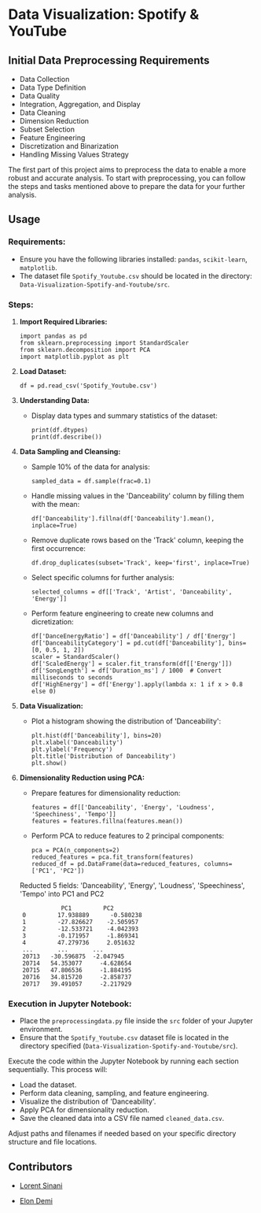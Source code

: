 # Data Visualization: Spotify & YouTube

<!-- Brief Project Description and its Purpose. -->

## Initial Data Preprocessing Requirements

- Data Collection
- Data Type Definition
- Data Quality
- Integration, Aggregation, and Display
- Data Cleaning
- Dimension Reduction
- Subset Selection
- Feature Engineering
- Discretization and Binarization
- Handling Missing Values Strategy

The first part of this project aims to preprocess the data to enable a more robust and accurate analysis. To start with preprocessing, you can follow the steps and tasks mentioned above to prepare the data for your further analysis.

## Usage

### Requirements:
- Ensure you have the following libraries installed: `pandas`, `scikit-learn`, `matplotlib`.
- The dataset file `Spotify_Youtube.csv` should be located in the directory: `Data-Visualization-Spotify-and-Youtube/src`.

### Steps:

1. **Import Required Libraries:**
   ```
   import pandas as pd
   from sklearn.preprocessing import StandardScaler
   from sklearn.decomposition import PCA
   import matplotlib.pyplot as plt
   ```

2. **Load Dataset:**
   ```
   df = pd.read_csv('Spotify_Youtube.csv')
   ```

3. **Understanding Data:**
   - Display data types and summary statistics of the dataset:
     ```
     print(df.dtypes)
     print(df.describe())
     ```

4. **Data Sampling and Cleansing:**
   - Sample 10% of the data for analysis:
     ```
     sampled_data = df.sample(frac=0.1)
     ```
   - Handle missing values in the 'Danceability' column by filling them with the mean:
     ```
     df['Danceability'].fillna(df['Danceability'].mean(), inplace=True)
     ```
   - Remove duplicate rows based on the 'Track' column, keeping the first occurrence:
     ```
     df.drop_duplicates(subset='Track', keep='first', inplace=True)
     ```
   - Select specific columns for further analysis:
     ```
     selected_columns = df[['Track', 'Artist', 'Danceability', 'Energy']]
     ```
   - Perform feature engineering to create new columns and dicretization:
     ```
     df['DanceEnergyRatio'] = df['Danceability'] / df['Energy']
     df['DanceabilityCategory'] = pd.cut(df['Danceability'], bins=[0, 0.5, 1, 2])
     scaler = StandardScaler()
     df['ScaledEnergy'] = scaler.fit_transform(df[['Energy']])
     df['SongLength'] = df['Duration_ms'] / 1000  # Convert milliseconds to seconds
     df['HighEnergy'] = df['Energy'].apply(lambda x: 1 if x > 0.8 else 0)
     ```

5. **Data Visualization:**
   - Plot a histogram showing the distribution of 'Danceability':
     ```
     plt.hist(df['Danceability'], bins=20)
     plt.xlabel('Danceability')
     plt.ylabel('Frequency')
     plt.title('Distribution of Danceability')
     plt.show()
     ```

6. **Dimensionality Reduction using PCA:**
   - Prepare features for dimensionality reduction:
     ```
     features = df[['Danceability', 'Energy', 'Loudness', 'Speechiness', 'Tempo']]
     features = features.fillna(features.mean())
     ```
   - Perform PCA to reduce features to 2 principal components:
     ```
     pca = PCA(n_components=2)
     reduced_features = pca.fit_transform(features)
     reduced_df = pd.DataFrame(data=reduced_features, columns=['PC1', 'PC2'])
     ```

    Reducted 5 fields: 'Danceability', 'Energy', 'Loudness', 'Speechiness', 'Tempo' into PC1 and PC2

```	
               PC1	       PC2
    0	      17.938889	     -0.580238
    1	      -27.826627    -2.505957
    2	      -12.533721    -4.042393
    3	      -0.171957	    -1.869341
    4	      47.279736	    2.051632
    ...	      ...	    ...
    20713	-30.596875	-2.047945
    20714	54.353077	  -4.628654
    20715	47.806536	  -1.884195
    20716	34.815720	  -2.858737
    20717	39.491057	  -2.217929
```

### Execution in Jupyter Notebook:

- Place the `preprocessingdata.py` file inside the `src` folder of your Jupyter environment.
- Ensure that the `Spotify_Youtube.csv` dataset file is located in the directory specified (`Data-Visualization-Spotify-and-Youtube/src`).

Execute the code within the Jupyter Notebook by running each section sequentially. This process will:
- Load the dataset.
- Perform data cleaning, sampling, and feature engineering.
- Visualize the distribution of 'Danceability'.
- Apply PCA for dimensionality reduction.
- Save the cleaned data into a CSV file named `cleaned_data.csv`.

Adjust paths and filenames if needed based on your specific directory structure and file locations.

## Contributors

- [Lorent Sinani](https://github.com/lorentsinani)

- [Elon Demi](https://github.com/elondemi)
